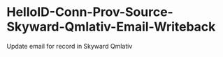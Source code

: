 # HelloID-Conn-Prov-Source-Skyward-Qmlativ-Email-Writeback
Update email for record in Skyward Qmlativ
